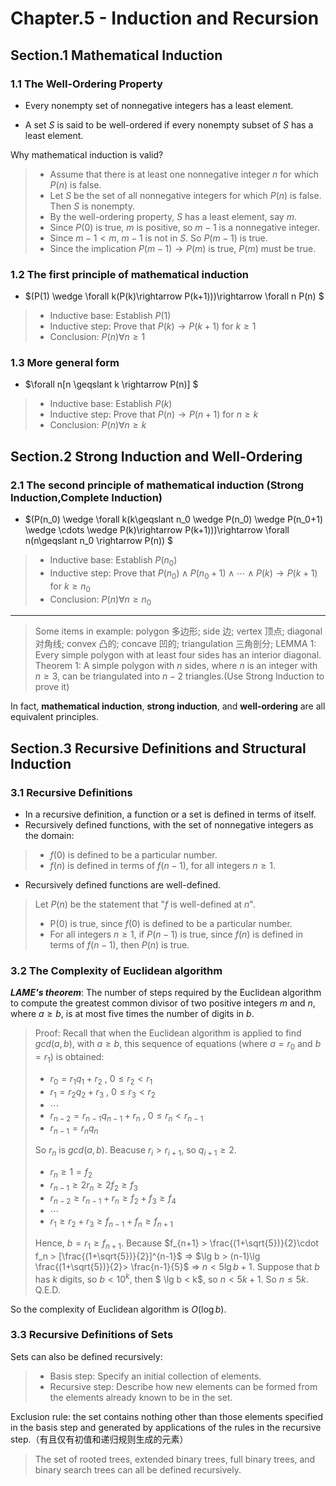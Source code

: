 # Chapter.5 - Induction and Recursion

## Section.1 Mathematical Induction

### 1.1 The Well-Ordering Property

- Every nonempty set of nonnegative integers has a least element.

- A set $S$ is said to be well-ordered if every nonempty subset of $S$ has a least element.

Why mathematical induction is valid?
>
> - Assume that there is at least one nonnegative integer $n$ for which $P(n)$ is false.
> - Let $S$ be the set of all nonnegative integers for which $P(n)$ is false.
>   Then $S$ is nonempty.
> - By the well-ordering property, $S$ has a least element, say $m$.
> - Since $P(0)$ is true, $m$ is positive, so $m - 1$ is a nonnegative integer.
> - Since $m - 1 < m$, $m - 1$ is not in $S$. So $P(m - 1)$ is true.
> - Since the implication $P(m - 1) \rightarrow P(m)$ is true, $P(m)$ must be true.
>
### 1.2 The first principle of mathematical induction

- $(P(1) \wedge \forall k(P(k)\rightarrow P(k+1)))\rightarrow \forall n P(n) $
>
> - Inductive base: Establish $P(1)$
> - Inductive step: Prove that $P(k)\rightarrow P(k+1)$ for $k\geqslant 1$
> - Conclusion: $P(n) \forall n \geqslant 1$

### 1.3 More general form

- $\forall n[n \geqslant k \rightarrow P(n)] $
>
> - Inductive base: Establish $P(k)$
> - Inductive step: Prove that $P(n)\rightarrow P(n+1)$ for $n\geqslant k$
> - Conclusion: $P(n) \forall n \geqslant k$

## Section.2 Strong Induction and Well-Ordering

### 2.1 The second principle of mathematical induction (Strong Induction,Complete Induction)

- $(P(n_0) \wedge \forall k(k\geqslant n_0 \wedge P(n_0) \wedge P(n_0+1) \wedge \cdots \wedge P(k)\rightarrow P(k+1)))\rightarrow \forall n(n\geqslant n_0 \rightarrow P(n)) $

> - Inductive base: Establish $P(n_0)$
> - Inductive step: Prove that $P(n_0) \wedge P(n_0+1) \wedge \cdots \wedge P(k)\rightarrow P(k+1)$ for $k\geqslant n_0$
> - Conclusion: $P(n) \forall n \geqslant n_0$
>
---
> Some items in example:
> polygon 多边形; side 边; vertex 顶点; diagonal 对角线; convex 凸的; concave 凹的; triangulation 三角剖分;
> LEMMA 1: Every simple polygon with at least four sides has an interior diagonal.
> Theorem 1: A simple polygon with $n$ sides, where $n$ is an integer with $n\geqslant 3$, can be triangulated into $n-2$ triangles.(Use Strong Induction to prove it)

In fact, **mathematical induction**, **strong induction**, and **well-ordering** are all equivalent principles.

## Section.3 Recursive Definitions and Structural Induction

### 3.1 Recursive Definitions

- In a recursive definition, a function or a set is defined in terms of itself.
- Recursively defined functions, with the set of nonnegative integers as the domain:
>
> - $f(0)$ is defined to be a particular number.
> - $f(n)$ is defined in terms of $f(n-1)$, for all integers $n\geqslant 1$.
>
- Recursively defined functions are well-defined.

> Let $P(n)$ be the statement that "$f$ is well-defined at $n$".
>
> - P(0) is true, since $f(0)$ is defined to be a particular number.
> - For all integers $n\geqslant 1$, if $P(n-1)$ is true, since $f(n)$ is defined in terms of $f(n-1)$, then $P(n)$ is true.

### 3.2 The Complexity of Euclidean algorithm

***LAME's theorem***: The number of steps required by the Euclidean algorithm to compute the greatest common divisor of two positive integers $m$ and $n$, where $a\geqslant b$, is at most five times the number of digits in $b$.

> Proof: Recall that when the Euclidean algorithm is applied to find $gcd(a,b)$, with $a\geqslant b$, this sequence of equations (where $a=r_0$ and $b=r_1$) is obtained:
>  
> - $r_0 = r_1q_1 + r_2$  ,  $0\leqslant r_2 < r_1$
> - $r_1 = r_2q_2 + r_3$  ,  $0\leqslant r_3 < r_2$
> - $\cdots$
> - $r_{n-2} = r_{n-1}q_{n-1} + r_n$  ,  $0\leqslant r_n < r_{n-1}$
> - $r_{n-1} = r_nq_n$
>  
> So $r_n$ is $gcd(a,b)$. Beacuse $r_i>r_{i+1}$, so $q_{i+1}\geqslant 2$.
>
> - $r_n\geqslant 1 = f_2$
> - $r_{n-1}\geqslant 2r_n \geqslant 2f_2\geqslant f_3$
> - $r_{n-2}\geqslant r_{n-1}+r_n \geqslant f_2+f_3\geqslant f_4$
> - $\cdots$
> - $r_1\geqslant r_2+r_3 \geqslant f_{n-1}+f_n\geqslant f_{n+1}$
>
> Hence, $b=r_1\geqslant f_{n+1}$.
> Because $f_{n+1} > \frac{(1+\sqrt{5})}{2}\cdot f_n > [\frac{(1+\sqrt{5})}{2}]^{n-1}$ $\Rightarrow$ $\lg b > (n-1)\lg \frac{(1+\sqrt{5})}{2}> \frac{n-1}{5}$ $\Rightarrow$ $n<5\lg b + 1$.
> Suppose that $b$ has $k$ digits, so $b < 10^k$, then $ \lg b < k$, so $n<5k + 1$.
> So $n\leqslant 5k$.
> Q.E.D.
>
So the complexity of Euclidean algorithm is $O(\log b)$.

### 3.3 Recursive Definitions of Sets

Sets can also be defined recursively:

> - Basis step: Specify an initial collection of elements.
> - Recursive step: Describe how new elements can be formed from the elements already known to be in the set.
>
Exclusion rule: the set contains nothing other than those elements specified in the basis step and generated by applications of the rules in the recursive step.（有且仅有初值和递归规则生成的元素）

> The set of rooted trees, extended binary trees, full binary trees, and binary search trees can all be defined recursively.
